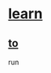 # [learn](https://github.com/undefined/zebra_seller/milestone/16)

## [to](https://github.com/undefined/zebra_seller/issues/17)

run

